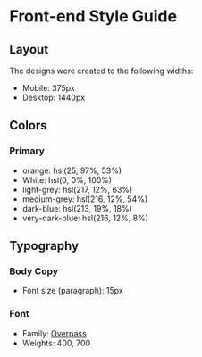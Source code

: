 # Front-end Style Guide

## Layout

The designs were created to the following widths:

- Mobile: 375px
- Desktop: 1440px

## Colors

### Primary

- orange: hsl(25, 97%, 53%)
- White: hsl(0, 0%, 100%)
- light-grey: hsl(217, 12%, 63%)
- medium-grey: hsl(216, 12%, 54%)
- dark-blue: hsl(213, 19%, 18%)
- very-dark-blue: hsl(216, 12%, 8%)

## Typography

### Body Copy

- Font size (paragraph): 15px

### Font

- Family: [Overpass](https://fonts.google.com/specimen/Overpass)
- Weights: 400, 700
